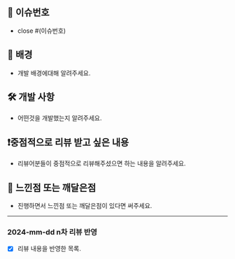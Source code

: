 ## 📸 이슈번호
- close #(이슈번호)

## 🔬 배경
- 개발 배경에대해 알려주세요.

## 🛠 개발 사항
- 어떤것을 개발했는지 알려주세요.

## ❗️중점적으로 리뷰 받고 싶은 내용
- 리뷰어분들이 중점적으로 리뷰해주셨으면 하는 내용을 알려주세요.

## 🧘‍ 느낀점 또는 깨달은점
- 진행하면서 느낀점 또는 깨달은점이 있다면 써주세요.

---
### 2024-mm-dd n차 리뷰 반영
- [x] 리뷰 내용을 반영한 목록.
